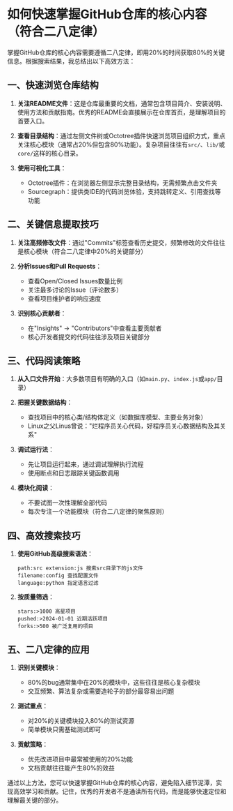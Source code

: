 # 如何快速掌握GitHub仓库的核心内容（符合二八定律）

掌握GitHub仓库的核心内容需要遵循二八定律，即用20%的时间获取80%的关键信息。根据搜索结果，我总结出以下高效方法：

## 一、快速浏览仓库结构

1. **关注README文件**：这是仓库最重要的文档，通常包含项目简介、安装说明、使用方法和贡献指南。优秀的README会直接展示在仓库首页，是理解项目的首要入口。

2. **查看目录结构**：通过左侧文件树或Octotree插件快速浏览项目组织方式，重点关注核心模块（通常占20%但包含80%功能）。复杂项目往往有`src/`、`lib/`或`core/`这样的核心目录。

3. **使用可视化工具**：
   - Octotree插件：在浏览器左侧显示完整目录结构，无需频繁点击文件夹
   - Sourcegraph：提供类IDE的代码浏览体验，支持跳转定义、引用查找等功能

## 二、关键信息提取技巧

1. **关注高频修改文件**：通过"Commits"标签查看历史提交，频繁修改的文件往往是核心模块（符合二八定律中20%的关键部分）

2. **分析Issues和Pull Requests**：
   - 查看Open/Closed Issues数量比例
   - 关注最多讨论的Issue（评论数多）
   - 查看项目维护者的响应速度

3. **识别核心贡献者**：
   - 在"Insights" → "Contributors"中查看主要贡献者
   - 核心开发者提交的代码往往涉及项目关键部分

## 三、代码阅读策略

1. **从入口文件开始**：大多数项目有明确的入口（如`main.py`、`index.js`或`app/`目录）

2. **把握关键数据结构**：
   - 查找项目中的核心类/结构体定义（如数据库模型、主要业务对象）
   - Linux之父Linus曾说："烂程序员关心代码，好程序员关心数据结构及其关系"

3. **调试运行法**：
   - 先让项目运行起来，通过调试理解执行流程
   - 使用断点和日志跟踪关键函数调用

4. **模块化阅读**：
   - 不要试图一次性理解全部代码
   - 每次专注一个功能模块（符合二八定律的聚焦原则）

## 四、高效搜索技巧

1. **使用GitHub高级搜索语法**：
   ``` 
   path:src extension:js 搜索src目录下的js文件
   filename:config 查找配置文件
   language:python 指定语言过滤
   ```
   

2. **按质量筛选**：
   ```
   stars:>1000 高星项目
   pushed:>2024-01-01 近期活跃项目
   forks:>500 被广泛复用的项目
   ```
   

## 五、二八定律的应用

1. **识别关键模块**：
   - 80%的bug通常集中在20%的模块中，这些往往是核心复杂模块
   - 交互频繁、算法复杂或需要造轮子的部分最容易出问题

2. **测试重点**：
   - 对20%的关键模块投入80%的测试资源
   - 简单模块只需基础测试即可

3. **贡献策略**：
   - 优先改进项目中最常被使用的20%功能
   - 文档贡献往往能产生80%的效益

通过以上方法，您可以快速掌握GitHub仓库的核心内容，避免陷入细节泥潭，实现高效学习和贡献。记住，优秀的开发者不是通读所有代码，而是能够快速定位和理解最关键的部分。